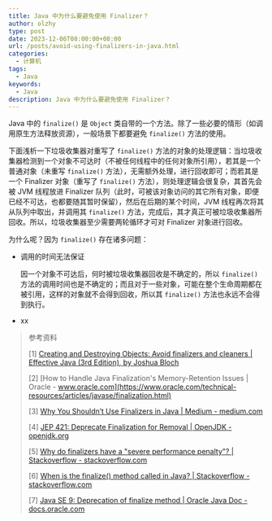 ```yaml
---
title: Java 中为什么要避免使用 Finalizer？
author: olzhy
type: post
date: 2023-12-06T08:00:00+08:00
url: /posts/avoid-using-finalizers-in-java.html
categories:
  - 计算机
tags:
  - Java
keywords:
  - Java
description: Java 中为什么要避免使用 Finalizer？
---
```


Java 中的 `finalize()` 是 `Object` 类自带的一个方法。除了一些必要的情形（如调用原生方法释放资源），一般场景下都要避免 `finalize()` 方法的使用。

下面浅析一下垃圾收集器对重写了 `finalize()` 方法的对象的处理逻辑：当垃圾收集器检测到一个对象不可达时（不被任何线程中的任何对象所引用），若其是一个普通对象（未重写 `finalize()` 方法），无需额外处理，进行回收即可；而若其是一个 Finalizer 对象（重写了 `finalize()` 方法），则处理逻辑会很复杂，其首先会被 JVM 线程放进 Finalizer 队列（此时，可被该对象访问的其它所有对象，即便已经不可达，也都要随其暂时保留），然后在后期的某个时间，JVM 线程再次将其从队列中取出，并调用其 `finalize()` 方法，完成后，其才真正可被垃圾收集器所回收。所以，垃圾收集器至少需要两轮循环才可对 Finalizer 对象进行回收。

为什么呢？因为 `finalize()` 存在诸多问题：

- 调用的时间无法保证

  因一个对象不可达后，何时被垃圾收集器回收是不确定的，所以 `finalize()` 方法的调用时间也是不确定的；而且对于一些对象，可能在整个生命周期都在被引用，这样的对象就不会得到回收，所以其 `finalize()` 方法也永远不会得到执行。

- xx

> 参考资料
>
> [1] [Creating and Destroying Objects: Avoid finalizers and cleaners | Effective Java (3rd Edition), by Joshua Bloch](https://www.oreilly.com/library/view/effective-java-3rd/9780134686097/)
>
> [2] [How to Handle Java Finalization's Memory-Retention Issues | Oracle - www.oracle.com](https://www.oracle.com/technical-resources/articles/javase/finalization.html)
>
> [3] [Why You Shouldn’t Use Finalizers in Java | Medium - medium.com](https://medium.com/@ivaylo.georgiev18/why-you-shouldnt-use-finalizers-in-java-5d51584eed24)
>
> [4] [JEP 421: Deprecate Finalization for Removal | OpenJDK - openjdk.org](https://openjdk.org/jeps/421)
>
> [5] [Why do finalizers have a "severe performance penalty"? | Stackoverflow - stackoverflow.com](https://stackoverflow.com/questions/2860121/why-do-finalizers-have-a-severe-performance-penalty)
>
> [6] [When is the finalize() method called in Java? | Stackoverflow - stackoverflow.com](https://stackoverflow.com/questions/2506488/when-is-the-finalize-method-called-in-java)
>
> [7] [Java SE 9: Deprecation of finalize method | Oracle Java Doc - docs.oracle.com](https://docs.oracle.com/javase/9/docs/api/java/lang/Object.html#finalize--)

